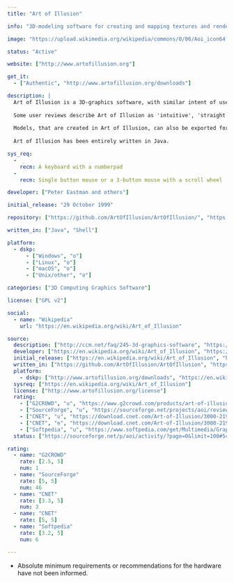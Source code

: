 ```yaml
---
title: "Art of Illusion"

info: "3D-modeling software for creating and mapping textures and rendering both, still images and animations."

image: "https://upload.wikimedia.org/wikipedia/commons/0/06/Aoi_icon64.png"

status: "Active"

website: ["http://www.artofillusion.org"]

get_it:
  - ["Authentic", "http://www.artofillusion.org/downloads"]

description: |
  Art of Illusion is a 3D-graphics software, with similar intent of use as for example 3DS-Max or Maya of the commercial software packages or Blender or Wings 3D on the freeware side. Though some sources seem to confuse 3D-modeling with CAD, Art of Illusion does not provide any CAD-features.
  
  Some user reviews describe Art of Illusion as 'intuitive', 'straight forward to learn' and 'good candidate for the first 3D modelling tool', while some characterize it as 'software for experienced CAD users' or taking plenty of time to figure out. For its capabilities it has been described 'powerful, comprehensive and extensible'.
  
  Models, that are created in Art of Illusion, can also be exported for 3D-printing in .stl format.
  
  Art of Illusion has been entirely written in Java.

sys_req:
  -
    recm: A keyboard with a numberpad
  -
    recm: Single button mouse or a 3-button mouse with a scroll wheel

developer: ["Peter Eastman and others"]

initial_release: "29 October 1999"

repository: ["https://github.com/ArtOfIllusion/ArtOfIllusion/", "https://sourceforge.net/projects/aoi/"]

written_in: ["Java", "Shell"]

platform:
  - dskp:
      - ["Windows", "o"]
      - ["Linux", "o"]
      - ["macOS", "o"]
      - ["Unix/other", "o"]

categories: ["3D Computing Graphics Software"]

license: ["GPL v2"]

social:
  - name: "Wikipedia"
    url: "https://en.wikipedia.org/wiki/Art_of_Illusion"

source:
  description: ["http://ccm.net/faq/245-3d-graphics-software", "https://www.3dprinter.net/art-illusion-review", "https://www.sculpteo.com/blog/2017/04/05/top-19-of-the-best-free-cad-software/", "http://reprap.org/wiki/Art_of_illusion", "http://www.artofillusion.org/docs/AoI%20Manual/contents.html", "http://saisa.eu/blogs/Guidance/?p=1244", "http://www.macworld.co.uk/download/audio-video-photo/art-illusion-303-3330331/", "https://sourceforge.net/p/aoi/wiki/Home/"]
  developer: ["https://en.wikipedia.org/wiki/Art_of_Illusion", "https://sourceforge.net/projects/aoi/", "https://github.com/ArtOfIllusion/ArtOfIllusion/graphs/contributors", "https://sourceforge.net/p/aoi/wiki/Home/"]
  initial_release: ["https://en.wikipedia.org/wiki/Art_of_Illusion", "https://sourceforge.net/projects/aoi/files/ArtOfIllusion/", "http://www.artofillusion.org/history"]
  written_in: ["https://github.com/ArtOfIllusion/ArtOfIllusion", "https://en.wikipedia.org/wiki/Art_of_Illusion", ""]
  platform:
    - dskp: ["http://www.artofillusion.org/downloads", "https://en.wikipedia.org/wiki/Art_of_Illusion"]
  sysreq: ["https://en.wikipedia.org/wiki/Art_of_Illusion"]
  license: ["http://www.artofillusion.org/license"]
  rating:
    - ["G2CROWD", "u", "https://www.g2crowd.com/products/art-of-illusion/reviews"]
    - ["SourceForge", "u", "https://sourceforge.net/projects/aoi/reviews/"]
    - ["CNET", "u", "https://download.cnet.com/Art-of-Illusion/3000-2191_4-35319.html"]
    - ["CNET", "e", "https://download.cnet.com/Art-of-Illusion/3000-2191_4-35319.html"]
    - ["Softpedia", "u", "https://www.softpedia.com/get/Multimedia/Graphic/Graphic-Editors/Art-of-Illusion.shtml"]
  status: ["https://sourceforge.net/p/aoi/activity/?page=0&limit=100#5c21dbd6ee24ca4d526b7563"]

rating:
  - name: "G2CROWD"
    rate: [2.5, 5]
    num: 1
  - name: "SourceForge"
    rate: [5, 5]
    num: 46
  - name: "CNET"
    rate: [3.3, 5]
    num: 3
  - name: "CNET"
    rate: [5, 5]
  - name: "Softpedia"
    rate: [3.2, 5]
    num: 6

---
```

* Absolute minimum requirements or recommendations for the hardware have not been informed.
